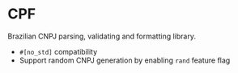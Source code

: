 # CPF

Brazilian CNPJ parsing, validating and formatting library.

- `#[no_std]` compatibility
- Support random CNPJ generation by enabling `rand` feature flag
